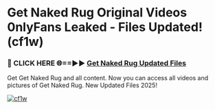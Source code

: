 # Get Naked Rug Original Videos 0nlyFans Leaked - Files Updated! (cf1w)

<h3>🔴 CLICK HERE 🌐==►► <a href="https://tinyurl.com/yckcrads" rel="nofollow">Get Naked Rug Updated Files</a></h3>

Get Get Naked Rug and all content. Now you can access all videos and pictures of Get Naked Rug. New Updated Files 2025!

[![cf1w](https://i.imgur.com/hpKpOFt.gif)](https://tinyurl.com/yckcrads)
